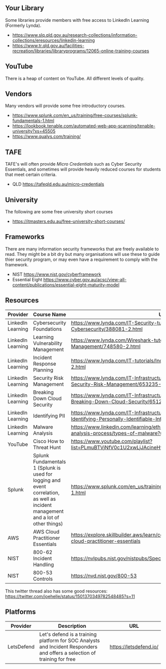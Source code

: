 ## Your Library
Some libraries provide members with free access to LinkedIn Learning (Formerly Lynda).
* https://www.slq.qld.gov.au/research-collections/information-collections/eresources/linkedin-learning
* https://www.tr.qld.gov.au/facilities-recreation/libraries/libraryprograms/12065-online-training-courses

## YouTube
There is a heap of content on YouTube. All different levels of quality.

## Vendors
Many vendors will provide some free introductory courses.
* https://www.splunk.com/en_us/training/free-courses/splunk-fundamentals-1.html
* https://lookbook.tenable.com/automated-web-app-scanning/tenable-university?xs=45505
* https://www.qualys.com/training/

## TAFE
TAFE's will often provide *Micro Credentials* such as Cyber Security Essentials, and sometimes will provide heavily reduced courses for students that meet certain criteria.
* QLD https://tafeqld.edu.au/micro-credentials

## University
The following are some free university short courses
* https://itmasters.edu.au/free-university-short-courses/

## Frameworks
There are many information security frameworks that are freely available to read. They might be a bit dry but many organisations will use these to guide thier security program, or may even have a requirement to comply with the framework. 
* NIST https://www.nist.gov/cyberframework
* Essential Eight https://www.cyber.gov.au/acsc/view-all-content/publications/essential-eight-maturity-model

## Resources
Provider | Course Name | URL
---|---|---
LinkedIn Learning | Cybersecurity Foundations | https://www.lynda.com/IT-Security-tutorials/Foundations-Cybersecurity/388081-2.html 
LinkedIn Learning | Learning Vulnerability Management | https://www.lynda.com/Wireshark-tutorials/Learning-Vulnerability-Management/748580-2.html
LinkedIn Learning | Incident Response Planning | https://www.lynda.com/IT-tutorials/Incident-Response-Planning/2803043-2.html
LinkedIn Learning | Security Risk Management | https://www.lynda.com/IT-Infrastructure-tutorials/CISSP-Cert-Prep-1-Security-Risk-Management/653235-2.html
LinkedIn Learning | Breaking Down Cloud Security | https://www.lynda.com/IT-Infrastructure-tutorials/Cybersecurity-Awareness-Breaking-Down-Cloud-Security/651220-2.html
LinkedIn Learning | Identifying PII | https://www.lynda.com/IT-Infrastructure-tutorials/Cybersecurity-Awareness-Identifying-Personally-Identifiable-Information/651216-2.html
LinkedIn Learning | Malware Analysis | https://www.linkedin.com/learning/ethical-hacking-the-complete-malware-analysis-process/types-of-malware?u=2104756
YouTube | Cisco How to Threat Hunt | https://www.youtube.com/playlist?list=PLmuBTVjNfV0c1U2xwLjJAcineHvYXqraE
Splunk | Splunk Fundamentals 1 (Splunk is used for logging and event correlation, as well as incident management and a lot of other things) | https://www.splunk.com/en_us/training/free-courses/splunk-fundamentals-1.html
AWS | AWS Cloud Practitioner Essentials | https://explore.skillbuilder.aws/learn/course/external/view/elearning/134/aws-cloud-practitioner-essentials
NIST | 800-62 Incident Handling | https://nvlpubs.nist.gov/nistpubs/SpecialPublications/NIST.SP.800-61r2.pdf
NIST | 800-53 Controls | https://nvd.nist.gov/800-53

This twitter thread also has some good resources: https://twitter.com/joehelle/status/1501370349782548485?s=11

## Platforms
Provider | Description | URL
---|---|--- 
LetsDefend | Let's defend is a training platform for SOC Analysts and Incident Responders and offers a selection of training for free | https://letsdefend.io/
